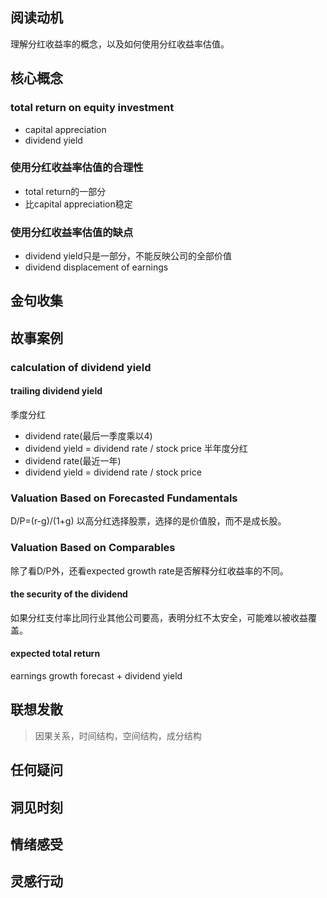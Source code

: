 ## 阅读动机
理解分红收益率的概念，以及如何使用分红收益率估值。
## 核心概念

### total return on equity investment
- capital appreciation
- dividend yield

### 使用分红收益率估值的合理性
- total return的一部分
- 比capital appreciation稳定

### 使用分红收益率估值的缺点
- dividend yield只是一部分，不能反映公司的全部价值
- dividend displacement of earnings

## 金句收集

## 故事案例
### calculation of dividend yield
#### trailing dividend yield
季度分红
- dividend rate(最后一季度乘以4)
- dividend yield = dividend rate / stock price
半年度分红
- dividend rate(最近一年)
- dividend yield = dividend rate / stock price

### Valuation Based on Forecasted Fundamentals
D/P=(r-g)/(1+g)
以高分红选择股票，选择的是价值股，而不是成长股。

### Valuation Based on Comparables
除了看D/P外，还看expected growth rate是否解释分红收益率的不同。

#### the security of the dividend
如果分红支付率比同行业其他公司要高，表明分红不太安全，可能难以被收益覆盖。

#### expected total return
earnings growth forecast + dividend yield

## 联想发散
> 因果关系，时间结构，空间结构，成分结构
## 任何疑问

## 洞见时刻

## 情绪感受

## 灵感行动